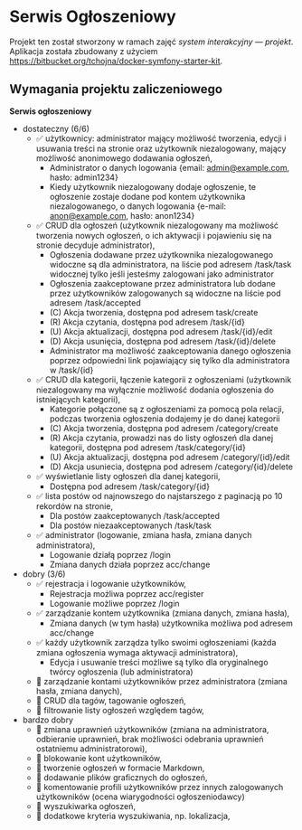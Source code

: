 
# Serwis Ogłoszeniowy

Projekt ten został stworzony w ramach zajęć _system interakcyjny — projekt_. Aplikacja została zbudowany z użyciem https://bitbucket.org/tchojna/docker-symfony-starter-kit.


## Wymagania projektu zaliczeniowego

**Serwis ogłoszeniowy**

 - dostateczny (6/6)
   - ✅ użytkownicy: administrator mający możliwość tworzenia, edycji i usuwania treści na stronie oraz użytkownik niezalogowany, mający możliwość anonimowego dodawania ogłoszeń,
     - Administrator o danych logowania {email: admin@example.com, hasło: admin1234}
     - Kiedy użytkownik niezalogowany dodaje ogłoszenie, te ogłoszenie zostaje dodane pod kontem użytkownika niezalogowanego, o danych logowania {e-mail: anon@example.com, hasło: anon1234}
   - ✅ CRUD dla ogłoszeń (użytkownik niezalogowany ma możliwość tworzenia nowych ogłoszeń, o ich aktywacji i pojawieniu się na stronie decyduje administrator),
     - Ogłoszenia dodawane przez użytkownika niezalogowanego widoczne są dla administratora, na liście pod adresem /task/task widocznej tylko jeśli jesteśmy zalogowani jako administrator
     - Ogłoszenia zaakceptowane przez administratora lub dodane przez użytkowników zalogowanych są widoczne na liście pod adresem /task/accepted
     - (C) Akcja tworzenia, dostępna pod adresem task/create
     - (R) Akcja czytania, dostępna pod adresem /task/{id}
     - (U) Akcja aktualizacji, dostępna pod adresem /task/{id}/edit
     - (D) Akcja usunięcia, dostępna pod adresem /task/{id}/delete
     - Administrator ma możliwość zaakceptowania danego ogłoszenia poprzez odpowiedni link pojawiający się tylko dla administratora w /task/{id}
   - ✅ CRUD dla kategorii, łączenie kategorii z ogłoszeniami (użytkownik niezalogowany ma wyłącznie możliwość dodania ogłoszenia do istniejących kategorii),
     - Kategorie połączone są z ogłoszeniami za pomocą pola relacji, podczas tworzenia ogłoszenia dodajemy je do danej kategorii 
     - (C) Akcja tworzenia, dostępna pod adresem /category/create 
     - (R) Akcja czytania, prowadzi nas do listy ogłoszeń dla danej kategorii, dostępna pod adresem /task/category/{id} 
     - (U) Akcja aktualizacji, dostępna pod adresem /category/{id}/edit 
     - (D) Akcja usuniecia, dostępna pod adresem /category/{id}/delete
   - ✅ wyświetlanie listy ogłoszeń dla danej kategorii, 
     - Dostępna pod adresem /task/category/{id} 
   - ✅ lista postów od najnowszego do najstarszego z paginacją po 10 rekordów na stronie,
     - Dla postów zaakceptowanych /task/accepted
     - Dla postów niezaakceptowanych /task/task
   - ✅ administrator (logowanie, zmiana hasła, zmiana danych administratora),
     - Logowanie działą poprzez /login
     - Zmiana danych działa poprzez acc/change
 - dobry (3/6)
   - ✅ rejestracja i logowanie użytkowników,
     - Rejestracja możliwa poprzez acc/register
     - Logowanie możliwe poprzez /login
   - ✅ zarządzanie kontem użytkownika (zmiana danych, zmiana hasła),
     - Zmiana danych (w tym hasła) użytkownika możliwa pod adresem acc/change
   - ✅ każdy użytkownik zarządza tylko swoimi ogłoszeniami (każda zmiana ogłoszenia wymaga aktywacji administratora),
     - Edycja i usuwanie treści możliwe są tylko dla oryginalnego twórcy ogłoszenia (lub administratora)
   - 📌 zarządzanie kontami użytkowników przez administratora (zmiana hasła, zmiana danych),
   - 📌 CRUD dla tagów, tagowanie ogłoszeń,
   - 📌 filtrowanie listy ogłoszeń względem tagów,
 - bardzo dobry
   - 📌 zmiana uprawnień użytkowników (zmiana na administratora, odbieranie uprawnień, brak możliwości odebrania uprawnień ostatniemu administratorowi),
   - 📌 blokowanie kont użytkowników,
   - 📌 tworzenie ogłoszeń w formacie Markdown,
   - 📌 dodawanie plików graficznych do ogłoszeń,
   - 📌 komentowanie profili użytkowników przez innych zalogowanych użytkowników (ocena wiarygodności ogłoszeniodawcy)
   - 📌 wyszukiwarka ogłoszeń,
   - 📌 dodatkowe kryteria wyszukiwania, np. lokalizacja,